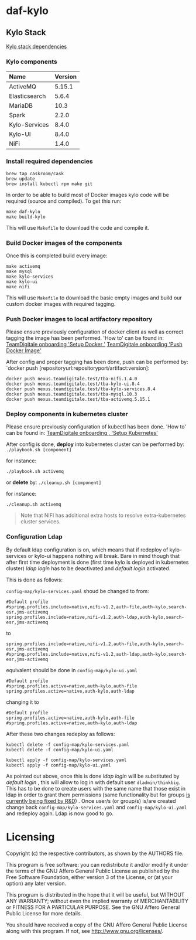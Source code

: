 # daf-kylo

## Kylo Stack

[Kylo stack dependencies](http://kylo.readthedocs.io/en/v0.8.3/installation/Dependencies.html#kylo-stack-dependencies)

### Kylo components

| Name 			      | Version |
|:--- 				    |:--- 		|
| ActiveMQ        | 5.15.1 	|
| Elasticsearch 	| 5.6.4 	|
| MariaDB		      | 10.3 		|
| Spark			      | 2.2.0		|
| Kylo-Services		| 8.4.0		|
| Kylo-UI     		| 8.4.0		|
| NiFi		        | 1.4.0		|

### Install required dependencies

```
brew tap caskroom/cask
brew update
brew install kubectl rpm make git
```

In order to be able to build most of Docker images kylo code will be required (source and compiled). To get this run:

```
make daf-kylo
make build-kylo
```


This will use `Makefile` to download the code and compile it.

### Build Docker images of the components
Once this is completed build every image:

```
make activemq
make mysql
make kylo-services
make kylo-ui
make nifi
```
This will use `Makefile` to download the basic empty images and build our custom docker images with required tagging.


### Push Docker images to local artifactory repository
Please ensure previously configuration of docker client as well as correct tagging the image has been performed. 'How to' can be found in:
[TeamDigitale onboarding  'Setup Docker '](https://docs.google.com/document/d/1KqeaZ2yj7rofslqzklYTCLb3AxPnV1mzOgSXOuTHTyw/edit?ts=59faf23f&pli=1#heading=h.ubxuumcef218)
[TeamDigitale onboarding  'Push Docker Image'](https://docs.google.com/document/d/1KqeaZ2yj7rofslqzklYTCLb3AxPnV1mzOgSXOuTHTyw/edit?ts=59faf23f&pli=1#heading=h.47zm3aqq5wip)

After config and proper tagging has been done, push can be performed by: `docker push [repositoryurl:repositoryport/artifact:version]:

  ```
docker push nexus.teamdigitale.test/tba-nifi.1.4.0
docker push nexus.teamdigitale.test/tba-kylo-ui.8.4
docker push nexus.teamdigitale.test/tba-kylo-services.8.4
docker push nexus.teamdigitale.test/tba-mysql.10.3
docker push nexus.teamdigitale.test/tba-activemq.5.15.1
  ```

### Deploy components in kubernetes cluster
Please ensure previously configuration of kubectl has been done. 'How to' can be found in: [TeamDigitale onboarding , 'Setup Kubernetes'](https://docs.google.com/document/d/1KqeaZ2yj7rofslqzklYTCLb3AxPnV1mzOgSXOuTHTyw/edit?ts=59faf23f&pli=1#heading=h.vvi8emze7m35)

After config is done, **deploy** into kubernetes cluster can be performed by: `./playbook.sh [component]`

for instance:
  ```
  ./playbook.sh activemq
  ```

or **delete** by: `./cleanup.sh [component]`

for instance:
  ```
  ./cleanup.sh activemq
  ```

> Note that NIFI has additional extra hosts to resolve extra-kubernetes cluster services.

### Configuration Ldap
By default ldap configuration is on, which means that if redeploy of kylo-services or kylo-ui happens nothing will break. Bare in mind though that after first time deployment is done (first time kylo is deployed in kubernetes cluster) *ldap login* has to be deactivated and *default login* activated.

This is done as follows:

`config-map/kylo-services.yaml` shoud be changed to from:
```
#Default profile
#spring.profiles.include=native,nifi-v1.2,auth-file,auth-kylo,search-esr,jms-activemq
spring.profiles.include=native,nifi-v1.2,auth-ldap,auth-kylo,search-esr,jms-activemq
```
to
```#Default profile
spring.profiles.include=native,nifi-v1.2,auth-file,auth-kylo,search-esr,jms-activemq
#spring.profiles.include=native,nifi-v1.2,auth-ldap,auth-kylo,search-esr,jms-activemq
```

equivalent should be done in `config-map/kylo-ui.yaml`

```
#Default profile
#spring.profiles.active=native,auth-kylo,auth-file
spring.profiles.active=native,auth-kylo,auth-ldap
```
changing it to

```
#Default profile
spring.profiles.active=native,auth-kylo,auth-file
#spring.profiles.active=native,auth-kylo,auth-ldap
```

After these two changes redeploy as follows:
```
kubectl delete -f config-map/kylo-services.yaml
kubectl delete -f config-map/kylo-ui.yaml

kubectl apply -f config-map/kylo-services.yaml
kubectl apply -f config-map/kylo-ui.yaml
```

As pointed out above, once this is done *ldap login* will be substituted by *default login* , this will allow to log in with default user `dladmin/thinkbig`. This has to be done to create users with the same name that those exist in ldap in order to grant them permissions (same functionality but for groups [is currently being fixed by R&D](https://kylo-io.atlassian.net/browse/KYLO-496)) . Once user/s (or group/s) is/are created change back `config-map/kylo-services.yaml` and `config-map/kylo-ui.yaml` and redeploy again. Ldap is now good to go.

# Licensing

Copyright (c) the respective contributors, as shown by the AUTHORS file.

This program is free software: you can redistribute it and/or modify
it under the terms of the GNU Affero General Public License as published
by the Free Software Foundation, either version 3 of the License, or
(at your option) any later version.

This program is distributed in the hope that it will be useful,
but WITHOUT ANY WARRANTY; without even the implied warranty of
MERCHANTABILITY or FITNESS FOR A PARTICULAR PURPOSE.  See the
GNU Affero General Public License for more details.

You should have received a copy of the GNU Affero General Public License
along with this program.  If not, see <http://www.gnu.org/licenses/>.
